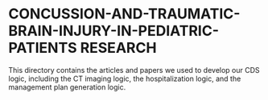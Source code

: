  # CONCUSSION-AND-TRAUMATIC-BRAIN-INJURY-IN-PEDIATRIC-PATIENTS RESEARCH
This directory contains the articles and papers we used to develop our CDS logic, including the CT imaging logic, the hospitalization logic, and the management plan generation logic.
